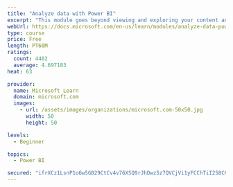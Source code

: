 ```yaml
---
title: "Analyze data with Power BI"
excerpt: "This module goes beyond viewing and exploring your content and explains how to interact with it by working with reports and dashboards to uncover and share new business insights."
webUrl: https://docs.microsoft.com/en-us/learn/modules/analyze-data-power-bi/
type: course
price: Free
length: PT60M
ratings:
  count: 4402
  average: 4.697183
heat: 63

provider:
  name: Microsoft Learn
  domain: microsoft.com
  images:
    - url: /assets/images/organizations/microsoft.com-50x50.jpg
      width: 50
      height: 50

levels:
  - Beginner

topics:
  - Power BI

secured: "ifrXCz1LsnP1o6w5G029CtCv4v76X5Q9rJhDwz5z7QVCjVi1yFCChTiI258CKJlFIxAkJpEHES45VAVq1Sv9oA9NZvvhkIw1pYNm6Mu2SANU6Ow7kuVWT0LHY4/7IMafKxjXZWgBH6PQ90wvI/9rQhfx314dRuEWzz0NlrmR4TiASvnyZjDoSvnGXbVr3cUyVGHYAZS7Ct65xn4mpEX3zrbVZnXI4IY7+UQ/bwoxmGYcLoKtW+PeeYBRmBEyyZKLCC3p2cZHAV5osPlZ9Et7MwfJPOwInYaIoUOPSO9uzq2+kG8CW4dB3woq6/PmmF1vsylh428Iqdjm2V7c/AfsQinx9+9PlP7xQPrRMcVUBABlLxIiMHXlhUwjIfjc4eIdv7ek7/5xqbKE6naIRNWIUw==;Q8CBKJMnfGhP3vKEnvanfQ=="
---
```


